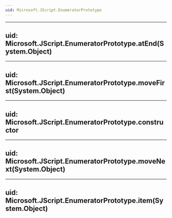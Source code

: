 ```yaml
---
uid: Microsoft.JScript.EnumeratorPrototype
---
```


---
uid: Microsoft.JScript.EnumeratorPrototype.atEnd(System.Object)
---

---
uid: Microsoft.JScript.EnumeratorPrototype.moveFirst(System.Object)
---

---
uid: Microsoft.JScript.EnumeratorPrototype.constructor
---

---
uid: Microsoft.JScript.EnumeratorPrototype.moveNext(System.Object)
---

---
uid: Microsoft.JScript.EnumeratorPrototype.item(System.Object)
---
